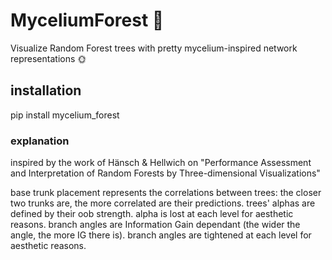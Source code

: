 # MyceliumForest 🍄

Visualize Random Forest trees with pretty mycelium-inspired network representations 🌞

## installation

pip install mycelium_forest

### explanation

inspired by the work of Hänsch & Hellwich on "Performance Assessment and Interpretation of Random Forests by Three-dimensional Visualizations"

base trunk placement represents the correlations between trees: the closer two trunks are, the more correlated are their predictions.
trees' alphas are defined by their oob strength. alpha is lost at each level for aesthetic reasons.
branch angles are Information Gain dependant (the wider the angle, the more IG there is). branch angles are tightened at each level for aesthetic reasons.
